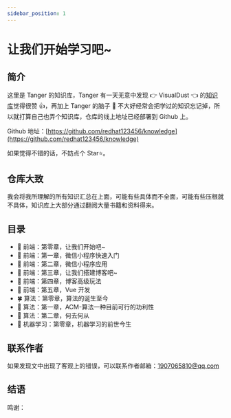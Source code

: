 ```yaml
---
sidebar_position: 1
---
```


# 让我们开始学习吧~

## 简介

这里是 Tanger 的知识库，Tanger 有一天无意中发现 👉 VisualDust 👈 的[知识库](https://ml.akasaki.space/)觉得很赞 👍，再加上 Tanger 的脑子 🧠 不大好经常会把学过的知识忘记掉，所以就打算自己也弄个知识库，仓库的线上地址已经部署到 Github 上。

Github 地址：[https://github.com/redhat123456/knowledge](https://github.com/redhat123456/knowledge)

如果觉得不错的话，不妨点个 Star⭐。

## 仓库大致

我会将我所理解的所有知识汇总在上面，可能有些具体而不全面，可能有些压根就不具体，知识库上大部分通过翻阅大量书籍和资料得来。

## 目录

- 🌿 前端：第零章，让我们开始吧~
- 🌲 前端：第一章，微信小程序快速入门
- 🌳 前端：第二章，微信小程序应用
- 🌴 前端：第三章，让我们搭建博客吧~
- 🌵 前端：第四章，博客高级玩法
- 🌾 前端：第五章，Vue 开发
- 🍀 算法：第零章，算法的诞生至今
- 🍁 算法：第一章，ACM-算法一种目前可行的功利性
- 🍂 算法：第二章，何去何从
- 🍃 机器学习：第零章，机器学习的前世今生

## 联系作者

如果发现文中出现了客观上的错误，可以联系作者邮箱：1907065810@qq.com

## 结语

鸣谢：
